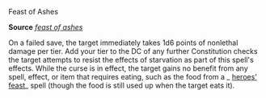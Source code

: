 Feast of Ashes

**Source** [_feast of ashes_](/pathfinderRPG/prd/advanced/spells/feastOfAshes.html#_feast-of-ashes)

On a failed save, the target immediately takes 1d6 points of nonlethal damage per tier. Add your tier to the DC of any further Constitution checks the target attempts to resist the effects of starvation as part of this spell's effects. While the curse is in effect, the target gains no benefit from any spell, effect, or item that requires eating, such as the food from a _ [heroes' feast](/pathfinderRPG/prd/spells/heroesFeast.html#_heroes-feast)_ spell (though the food is still used up when the target eats it).

